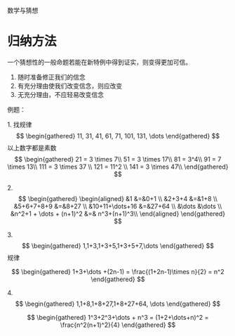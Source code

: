 
数学与猜想

# 归纳方法

一个猜想性的一般命题若能在新特例中得到证实，则变得更加可信。

1.  随时准备修正我们的信念
2.  有充分理由使我们改变信念，则应改变
3.  无充分理由，不应轻易改变信念

例题：

1\. 找规律 
$$
\begin{gathered}
11, 31, 41, 61, 71, 101, 131, \dots
\end{gathered}
$$
 以上数字都是素数 
$$
\begin{gathered}
21 = 3 \times 7\\
51 = 3 \times 17\\
81 = 3^4\\
91 = 7 \times 13\\
111 = 3 \times 37 \\
121 = 11^2 \\
141 = 3 \times 47\\
\end{gathered}
$$


2\. 
$$
\begin{gathered}
\begin{aligned}
&1          &=&0+1  \\
&2+3+4      &=&1+8  \\
&5+6+7+8+9  &=&8+27 \\
&10+11+\dots+16 &=&27+64 \\
&\dots &\dots \\
&n^2+1 + \dots + (n+1)^2 &=& n^3+(n+1)^3\\
\end{aligned}
\end{gathered}
$$


3\. 
$$
\begin{gathered}
1,1+3,1+3+5,1+3+5+7,\dots
\end{gathered}
$$
 规律

$$
\begin{gathered}
1+3+\dots +(2n-1) = \frac{(1+2n-1)\times n}{2} = n^2
\end{gathered}
$$


4\. 
$$
\begin{gathered}
1,1+8,1+8+27,1+8+27+64, \dots
\end{gathered}
$$

$$
\begin{gathered}
1^3+2^3+\dots + n^3 = (1+2+\dots+n)^2 = \frac{n^2(n+1)^2}{4}
\end{gathered}
$$

